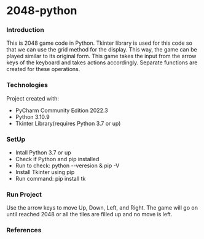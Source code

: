 # 2048-python

### Introduction
This is 2048 game code in Python. Tkinter library is used for this code so that we can use the grid method for the display. This way, the game can be played similar to its original form. This game takes the input from the arrow keys of the keyboard and takes actions accordingly. Separate functions are created for these operations.

### Technologies
Project created with:
* PyCharm Community Edition 2022.3 
* Python 3.10.9 
* Tkinter Library(requires Python 3.7 or up)

### SetUp
* Intall Python 3.7 or up
* Check if Python and pip installed
* Run to check: python --veresion & pip -V
* Install Tkinter using pip
* Run command: pip install tk

### Run Project
Use the arrow keys to move Up, Down, Left, and Right. The game will go on until reached 2048 or all the tiles are filled up and no move is left. 

### References
